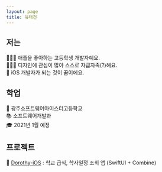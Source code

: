 ```yaml
---
layout: page
title: 유태건
---
```


## 저는
👨🏼‍💻 애플을 좋아하는 고등학생 개발자예요.  
👨🏼‍🌾 디자인에 관심이 많아 스스로 자급자족(?)해요.  
📱 iOS 개발자가 되는 것이 꿈이에요.

## 학업
🏫 광주소프트웨어마이스터고등학교  
📚 소프트웨어개발과  
🎓 2021년 1월 예정

## 프로젝트
🌱 [Dorothy-iOS](https://github.com/taegeon-ryan/Dorothy-iOS) : 학교 급식, 학사일정 조회 앱 (SwiftUI + Combine)